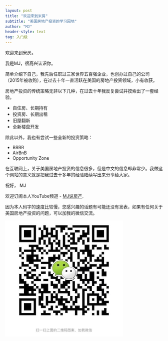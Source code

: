 ```yaml
---
layout: post
title: "欢迎来到米房"
subtitle: "美国房地产投资的学习园地"
author: "MJ"
header-style: text
tag: 入门级
---
```

欢迎来到米房。

我是MJ，很高兴认识你。

简单介绍下自己，我先后任职过三家世界五百强企业，也创办过自己的公司（2015年被收购），在过去十年一直活跃在美国的房地产投资领域，小有收获。

房地产投资的传统策略无非以下几种，在过去十年我反复尝试并摸索出了一套经验。
* 自住房、长期持有
* 投资房、长期出租
* 旧屋翻新
* 全新楼盘开发

除此以外，我也有尝试一些全新的投资策略：
* BRRR
* AirBnB
* Opportunity Zone

在互联网上，关于美国房地产投资的信息很多，但是中文的信息却非常少。我做这个网站的意义就是把我过去十多年的经验陆续写出来分享给大家。

祝好，
MJ

欢迎订阅本人YouTube频道 - [MJ说房产](https://www.youtube.com/channel/UCgat5JGcprM26nA0e1qqqCA).

因为本人码字的速度比较慢，您感兴趣的话题有可能还没有发表，如果有任何关于美国房地产投资的问题，可以加我的微信交流。

![Image of Wechat](/img/wechat.jpeg)
